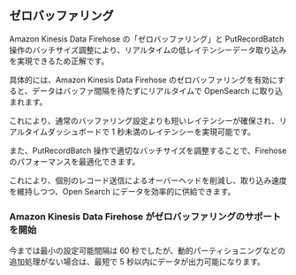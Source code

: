 ## ゼロバッファリング

Amazon Kinesis Data Firehose の「ゼロバッファリング」と PutRecordBatch 操作のバッチサイズ調整により、リアルタイムの低レイテンシーデータ取り込みを実現できるため正解です。

具体的には、Amazon Kinesis Data Firehose のゼロバッファリングを有効にすると、データはバッファ間隔を待たずにリアルタイムで OpenSearch に取り込まれます。

これにより、通常のバッファリング設定よりも短いレイテンシーが確保され、リアルタイムダッシュボードで 1 秒未満のレイテンシーを実現可能です。

また、PutRecordBatch 操作で適切なバッチサイズを調整することで、Firehose のパフォーマンスを最適化できます。

これにより、個別のレコード送信によるオーバーヘッドを削減し、取り込み速度を維持しつつ、Open Search にデータを効率的に供給できます。

### Amazon Kinesis Data Firehose がゼロバッファリングのサポートを開始

今までは最小の設定可能間隔は 60 秒でしたが、動的パーティショニングなどの追加処理がない場合は、最短で 5 秒以内にデータが出力可能になります。
